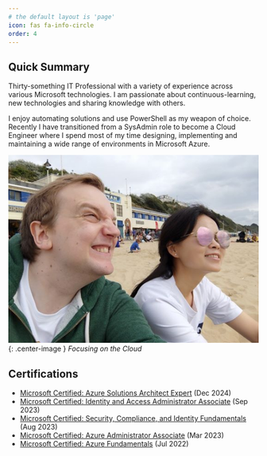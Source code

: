 ```yaml
---
# the default layout is 'page'
icon: fas fa-info-circle
order: 4
---
```


## Quick Summary
Thirty-something IT Professional with a variety of experience across various Microsoft technologies. I am passionate about continuous-learning, new technologies and sharing knowledge with others. 

I enjoy automating solutions and use PowerShell as my weapon of choice. Recently I have transitioned from a SysAdmin role to become a Cloud Engineer where I spend most of my time designing, implementing and maintaining a wide range of environments in Microsoft Azure.

![Focusing on the Cloud](assets/img/AboutPage/FocusingOnTheCloud.jpg){: .center-image }
*Focusing on the Cloud*

## Certifications
- [Microsoft Certified: Azure Solutions Architect Expert](https://learn.microsoft.com/en-gb/users/darylgraves/credentials/ec8b2326e48ba560?ref=https%3A%2F%2Fwww.linkedin.com%2F) (Dec 2024)
- [Microsoft Certified: Identity and Access Administrator Associate](https://learn.microsoft.com/en-gb/users/darylgraves/credentials/eb451b88576eebf) (Sep 2023)
- [Microsoft Certified: Security, Compliance, and Identity Fundamentals](https://learn.microsoft.com/en-gb/users/darylgraves/credentials/a5ccaab79ecdfcaf) (Aug 2023)
- [Microsoft Certified: Azure Administrator Associate](https://learn.microsoft.com/en-gb/users/darylgraves/credentials/4ff265d6f146263f) (Mar 2023)
- [Microsoft Certified: Azure Fundamentals](https://learn.microsoft.com/en-gb/users/darylgraves/credentials/c6a79661e1efdf81) (Jul 2022)

